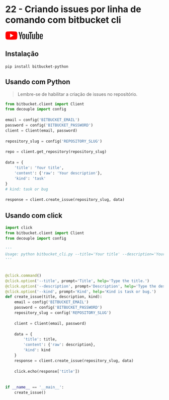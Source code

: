 # 22 - Criando issues por linha de comando com bitbucket cli

<a href="https://youtu.be/N2oYZxixcSU">
    <img src="../.gitbook/assets/youtube.png">
</a>


## Instalação

`pip install bitbucket-python`


## Usando com Python

> Lembre-se de habilitar a criação de issues no repositório.


```python
from bitbucket.client import Client
from decouple import config

email = config('BITBUCKET_EMAIL')
password = config('BITBUCKET_PASSWORD')
client = Client(email, password)

repository_slug = config('REPOSITORY_SLUG')

repo = client.get_repository(repository_slug)

data = {
    'title': 'Your title',
    'content': {'raw': 'Your description'},
    'kind': 'task'
}
# kind: task or bug

response = client.create_issue(repository_slug, data)
```

## Usando com click

```python
import click
from bitbucket.client import Client
from decouple import config

'''
Usage: python bitbucket_cli.py --title='Your title' --description='Your description' --kind='task'
'''


@click.command()
@click.option('--title', prompt='Title', help='Type the title.')
@click.option('--description', prompt='Description', help='Type the description.')
@click.option('--kind', prompt='Kind', help='Kind is task or bug.')
def create_issue(title, description, kind):
    email = config('BITBUCKET_EMAIL')
    password = config('BITBUCKET_PASSWORD')
    repository_slug = config('REPOSITORY_SLUG')

    client = Client(email, password)

    data = {
        'title': title,
        'content': {'raw': description},
        'kind': kind
    }
    response = client.create_issue(repository_slug, data)

    click.echo(response['title'])


if __name__ == '__main__':
    create_issue()
```

